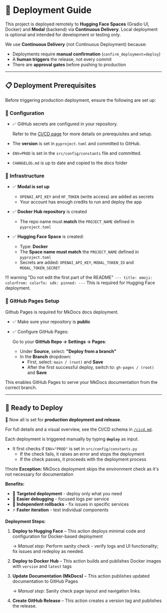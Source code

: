 # 🚀 Deployment Guide

This project is deployed remotely to **Hugging Face Spaces** (Gradio UI, Docker) and **Modal** (backend) via **Continuous Delivery**.
Local deployment is optional and intended for development or testing only.

We use **Continuous Delivery** (not Continuous Deployment) because:

- Deployments require **manual confirmation** (`confirm_deployment=deploy`)
- A **human triggers** the release, not every commit
- There are **approval gates** before pushing to production

---

## 📋 Deployment Prerequisites

Before triggering production deployment, ensure the following are set up:

### 📝 Configuration

- ✅ GitHub secrets are configured in your repository.

    Refer to the [CI/CD page](cicd.md) for more details on prerequisites and setup.

- The **version** is set in `pyproject.toml` and committed to GitHub.
- `ENV=PROD` is set in the `src/config/constants` file and committed.
- `CHANGELOG.md` is up to date and copied to the docs folder


### 🧱 Infrastructure

- ✅ **Modal is set up**
    - `OPENAI_API_KEY` and `HF_TOKEN` (write access) are added as secrets
    - Your account has enough credits to run and deploy the app

- ✅ **Docker Hub repository** is created
    - The repo name must **match** the `PROJECT_NAME` defined in `pyproject.toml`

- ✅ **Hugging Face Space** is created:
    - Type: **Docker**
    - The **Space name must match** the `PROJECT_NAME` defined in `pyproject.toml`
    - Secrets are added: `OPENAI_API_KEY`, `MODAL_TOKEN_ID` and `MODAL_TOKEN_SECRET`

!!! warning "Do not edit the first part of the README"
    ```
    ---
    title:
    emoji:
    colorFrom:
    colorTo:
    sdk:
    pinned:
    ---
    ```
    This is required for Hugging Face deployment.


### 📁 GitHub Pages Setup

Github Pages is required for MkDocs docs deployment.

- ✅ Make sure your repository is **public**
- ✅ Configure GitHub Pages:

  Go to your **GitHub Repo → Settings → Pages**:

  - Under **Source**, select: **"Deploy from a branch"**
  - In the **Branch** dropdown:
    - First, select: `main / (root)` and  **Save**
    - After the first successful deploy, switch to: `gh-pages / (root)` and **Save**

This enables GitHub Pages to serve your MkDocs documentation from the correct branch.

---

## 🚀 Ready to Deploy

🔔 Now all is set for **production deployment and release**.

For full details and a visual overview, see the CI/CD schema in [`/cicd.md`](cicd.md).

Each deployment is triggered manually by typing **`deploy`** as input.

- It first checks if `ENV="PROD"` is set in `src/config/constants.py`
    - If the check fails, it raises an error and stops the deployment
    - If the check passes, it proceeds with the deployment process

!!!note
    **Exception:** MkDocs deployment skips the environment check as it's not necessary for documentation

**Benefits:**

- 🎯 **Targeted deployment** - deploy only what you need
- 🐛 **Easier debugging** - focused logs per service
- 🔄 **Independent rollbacks** - fix issues in specific services
- ⚡ **Faster iteration** - test individual components

**Deployment Steps:**

1. **Deploy to Hugging Face** – This action deploys minimal code and configuration for Docker-based deployment

    → *Manual step*: Perform sanity check - verify logs and UI functionality; fix issues and redeploy as needed.

2. **Deploy to Docker Hub** – This action builds and publishes Docker images with `version` and `latest` tags

3. **Update Documentation (MkDocs)** – This action publishes updated documentation to GitHub Pages

    → *Manual step*: Sanity check page layout and navigation links.

4. **Create GitHub Release** – This action creates a version tag and publishes the release.

